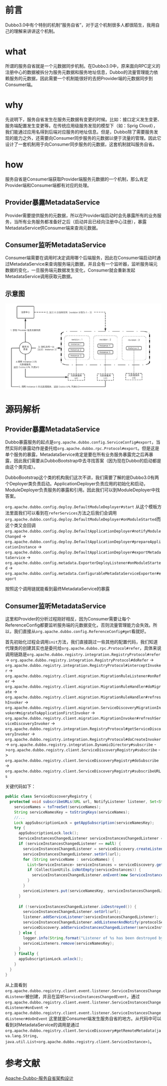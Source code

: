 # 前言
Dubbo3.0中有个特别的机制“服务自省”，对于这个机制很多人都很陌生，我用自己的理解来讲讲这个机制。

# what
所谓的服务自省就是一个元数据同步机制。在Dubbo3.0中，原来面向RPC定义的注册中心的数据被拆分为服务元数据和服务地址信息，Dubbo的流量管理能力依赖服务的元数据，因此需要一个机制能很好的去把Provider端的元数据同步到Consumer端。
# why
先说明下，服务自省发生在服务元数据有变更的时候。比如：接口定义发生变更、服务端配置发生变更等。在传统应用级服务发现的模型下（如：Sprig Cloud），我们能通过应用名得到后端对应服务的地址信息。但是，Dubbo除了需要服务发现的能力之外，还需要向Consumer同步服务的元数据以便于流量的管理。因此它设计了一套机制用于向Consumer同步服务的元数据，这套机制就叫服务自省。
# how
服务自省是Consumer端获取Provider端服务元数据的一个机制，那么肯定Provider端和Consumer端都有对应的处理。
## Provider暴露MetadataService
Provider需要提供服务的元数据，所以在Provider端启动时会先暴露所有的业务服务，当所有业务服务都准备好之后（启动并且已经向注册中心注册），暴露MetadataService供Consumer端来查询元数据。
## Consumer监听MetadataService
Consumer端需要在调用时决定调用哪个后端服务，因此在Consumer端启动时通过MetadataService来查询服务端元数据，并且会有一个监听器，监听服务端元数据的变化，一旦服务端元数据发生变化，Consumer就会重新发起MetadataService调用获取元数据。
## 示意图
![img.png](../../assets/images/20220807/1.png)
# 源码解析
## Provider暴露MetadataService
Dubbo暴露服务的起点是`org.apache.dubbo.config.ServiceConfig#export`，当然实际的暴露动作是委托给`org.apache.dubbo.rpc.Protocol#export`。但是这是单个服务的暴露，MetadataService肯定是要在所有业务服务暴露完之后再暴露，因此我们需要从DubboBootstrap中去寻找答案（因为现在Dubbo的启动都是由这个类完成）。

DubboBootstrap这个类的机构我们这次不讲，我们需要了解的是Dubbo3.0有两个Deployer类负责启动。ApplicationDeployer负责应用的初始化和启动，ModuleDeployer负责服务的暴露和引用。因此我们可以到ModuleDeployer中找答案。

`org.apache.dubbo.config.deploy.DefaultModuleDeployer#start` 从这个模板方法里面我们可以看到在`referServices`方法之后我们会调用`org.apache.dubbo.config.deploy.DefaultModuleDeployer#onModuleStarted`而这个类又会回调`org.apache.dubbo.config.deploy.DefaultApplicationDeployer#notifyModuleChanged` -> `org.apache.dubbo.config.deploy.DefaultApplicationDeployer#prepareApplicationInstance` -> `org.apache.dubbo.config.deploy.DefaultApplicationDeployer#exportMetadataService` -> `org.apache.dubbo.config.metadata.ExporterDeployListener#onModuleStarted` -> `org.apache.dubbo.config.metadata.ConfigurableMetadataServiceExporter#export`

按照这个调用链就能看到最终MetadataService的暴露

## Consumer监听MetadataService
这里和Provider的分析过程刚好相反，因为Consumer需要让每个ReferenceConfig都要监听服务端的元数据变化，否则流量管理能力会失效。所以，我们直接从`org.apache.dubbo.config.ReferenceConfig#get`看就好。

首先初始化过程会调用`init`方法，我们直接跳过一些其他的配置代码，我们知道代理类的创建其实也是委托给`org.apache.dubbo.rpc.Protocol#refer`，具体来说调用链路是`org.apache.dubbo.registry.integration.RegistryProtocol#refer` -> `org.apache.dubbo.registry.integration.RegistryProtocol#doRefer` -> `org.apache.dubbo.registry.integration.RegistryProtocol#interceptInvoker` -> `org.apache.dubbo.registry.client.migration.MigrationRuleListener#onRefer` -> `org.apache.dubbo.registry.client.migration.MigrationRuleHandler#doMigrate` -> `org.apache.dubbo.registry.client.migration.MigrationRuleHandler#refreshInvoker` -> `org.apache.dubbo.registry.client.migration.ServiceDiscoveryMigrationInvoker#migrateToApplicationFirstInvoker` -> `org.apache.dubbo.registry.client.migration.MigrationInvoker#refreshServiceDiscoveryInvoker` -> `org.apache.dubbo.registry.integration.RegistryProtocol#getServiceDiscoveryInvoker` -> `org.apache.dubbo.registry.integration.RegistryProtocol#doCreateInvoker` -> `org.apache.dubbo.registry.integration.DynamicDirectory#subscribe` ->`org.apache.dubbo.registry.client.ServiceDiscoveryRegistry#subscribe` -> `org.apache.dubbo.registry.client.ServiceDiscoveryRegistry#doSubscribe` -> `org.apache.dubbo.registry.client.ServiceDiscoveryRegistry#subscribeURLs`

关键代码如下：
```java
public class ServiceDiscoveryRegistry {
  protected void subscribeURLs(URL url, NotifyListener listener, Set<String> serviceNames) {
    serviceNames = toTreeSet(serviceNames);
    String serviceNamesKey = toStringKeys(serviceNames);
    //...
    Lock appSubscriptionLock = getAppSubscription(serviceNamesKey);
    try {
      appSubscriptionLock.lock();
      ServiceInstancesChangedListener serviceInstancesChangedListener = serviceListeners.get(serviceNamesKey);
      if (serviceInstancesChangedListener == null) {
        serviceInstancesChangedListener = serviceDiscovery.createListener(serviceNames);
        serviceInstancesChangedListener.setUrl(url);
        for (String serviceName : serviceNames) {
          List<ServiceInstance> serviceInstances = serviceDiscovery.getInstances(serviceName);
          if (CollectionUtils.isNotEmpty(serviceInstances)) {
            serviceInstancesChangedListener.onEvent(new ServiceInstancesChangedEvent(serviceName, serviceInstances));
          }
        }
        serviceListeners.put(serviceNamesKey, serviceInstancesChangedListener);
      }

      if (!serviceInstancesChangedListener.isDestroyed()) {
        serviceInstancesChangedListener.setUrl(url);
        listener.addServiceListener(serviceInstancesChangedListener);
        serviceInstancesChangedListener.addListenerAndNotify(protocolServiceKey, listener);
        serviceDiscovery.addServiceInstancesChangedListener(serviceInstancesChangedListener);
      } else {
        logger.info(String.format("Listener of %s has been destroyed by another thread.", serviceNamesKey));
        serviceListeners.remove(serviceNamesKey);
      }
    } finally {
      appSubscriptionLock.unlock();
    }
  }
}
```
从上面看到`org.apache.dubbo.registry.client.event.listener.ServiceInstancesChangedListener`被创建，并且在监听`ServiceInstancesChangedEvent`，通过`org.apache.dubbo.registry.client.event.listener.ServiceInstancesChangedListener#onEvent` -> `org.apache.dubbo.registry.client.event.listener.ServiceInstancesChangedListener#doOnEvent` 这里就是Consumer端发生服务自省的地方。从代码中可以看到对MetadataService的调用是通过`org.apache.dubbo.registry.client.ServiceDiscovery#getRemoteMetadata(java.lang.String, java.util.List<org.apache.dubbo.registry.client.ServiceInstance>)`。

# 参考文献
[Apache-Dubbo-服务自省架构设计](https://mercyblitz.github.io/2020/05/11/Apache-Dubbo-%E6%9C%8D%E5%8A%A1%E8%87%AA%E7%9C%81%E6%9E%B6%E6%9E%84%E8%AE%BE%E8%AE%A1/)
